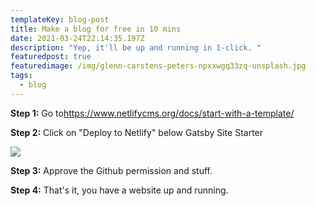 ```yaml
---
templateKey: blog-post
title: Make a blog for free in 10 mins
date: 2021-03-24T22:14:35.197Z
description: "Yep, it'll be up and running in 1-click. "
featuredpost: true
featuredimage: /img/glenn-carstens-peters-npxxwgq33zq-unsplash.jpg
tags:
  - blog
---
```

**Step 1:** Go to<https://www.netlifycms.org/docs/start-with-a-template/>

**Step 2:** Click on "Deploy to Netlify" below Gatsby Site Starter

![](/img/2021-03-25-02.24.58.png)

**Step 3:** Approve the Github permission and stuff. 

**Step 4:** That's it, you have a website up and running.